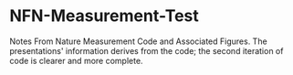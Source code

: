 # NFN-Measurement-Test
Notes From Nature Measurement Code and Associated Figures. The presentations' information derives from the code; the second iteration of code is clearer and more complete.

